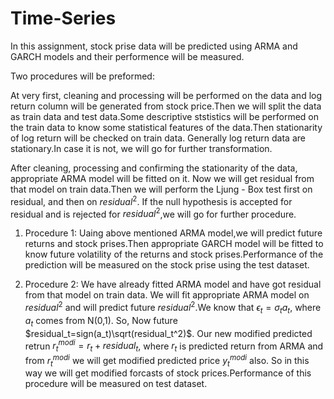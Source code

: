 # Time-Series
In this assignment, stock prise data will be predicted using ARMA and GARCH models and their performence will be measured.

Two procedures will be preformed:

At very first, cleaning and processing will be performed on the data and log return column will be generated from stock price.Then we will split the data as train data and test data.Some descriptive ststistics will be performed on the train data to know some statistical features of the data.Then stationarity of log return will be checked on train data. Generally log return data are stationary.In case it is not, we will go for further transformation.

After cleaning, processing and confirming the stationarity of the data, appropriate ARMA model will be fitted on it. Now we will get residual from that model on train data.Then we will perform the Ljung - Box test first on residual, and then on $residual^2$. If the null hypothesis is accepted for residual and is rejected for $residual^2$,we will go for further procedure.

1. Procedure 1:
Uaing above mentioned ARMA model,we will predict future returns and stock prises.Then appropriate GARCH model will be fitted to know future volatility of the returns and stock prises.Performance of the prediction will be measured on the stock prise using the test dataset.


2. Procedure 2:
We have already fitted ARMA model and have got residual from that model on train data. We will fit appropriate ARMA model on $residual^2$ and will predict future $residual^2$.We know that $\epsilon_t=\sigma_t a_t$, where $a_t$ comes from N(0,1). So, Now future $residual_t=sign(a_t)\sqrt(residual_t^2)$. Our new modified predicted retrun $r_t^{modi}=r_t + residual_t$, where $r_t$ is predicted return from ARMA and from $r_t^{modi}$ we will get modified predicted price $y_t^{modi}$ also. So in this way we will get modified forcasts of stock prices.Performance of this procedure will be measured on test dataset.
